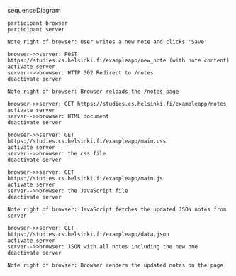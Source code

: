 sequenceDiagram

    participant browser
    participant server

    Note right of browser: User writes a new note and clicks 'Save'

    browser->>server: POST https://studies.cs.helsinki.fi/exampleapp/new_note (with note content)
    activate server
    server-->>browser: HTTP 302 Redirect to /notes
    deactivate server

    Note right of browser: Browser reloads the /notes page

    browser->>server: GET https://studies.cs.helsinki.fi/exampleapp/notes
    activate server
    server-->>browser: HTML document
    deactivate server

    browser->>server: GET https://studies.cs.helsinki.fi/exampleapp/main.css
    activate server
    server-->>browser: the css file
    deactivate server

    browser->>server: GET https://studies.cs.helsinki.fi/exampleapp/main.js
    activate server
    server-->>browser: the JavaScript file
    deactivate server

    Note right of browser: JavaScript fetches the updated JSON notes from server

    browser->>server: GET https://studies.cs.helsinki.fi/exampleapp/data.json
    activate server
    server-->>browser: JSON with all notes including the new one
    deactivate server

    Note right of browser: Browser renders the updated notes on the page
